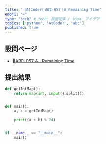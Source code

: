 ```yaml
---
title: "［AtCoder］ABC-057｜A Remaining Time"
emoji: "⌨️"
type: "tech" # tech: 技術記事 / idea: アイデア
topics: ['python', 'AtCoder', 'abc']
published: true
---
```


## 設問ページ

- 🔗[ABC-057 A - Remaining Time](https://atcoder.jp/contests/abc057/tasks/abc057_a)

## 提出結果

```python
def getIntMap():
    return map(int, input().split())


def main():
    a, b = getIntMap()

    print((a + b) % 24)


if __name__ == "__main__":
    main()
```
